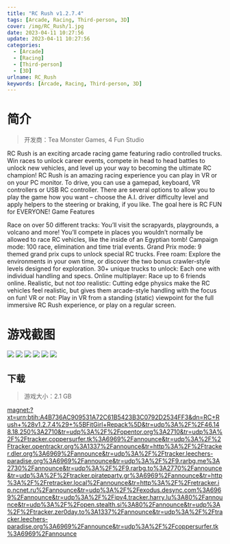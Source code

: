 ```yaml
---
title: "RC Rush v1.2.7.4"
tags: [Arcade, Racing, Third-person, 3D]
cover: /img/RC_Rush/1.jpg
date: 2023-04-11 10:27:56
update: 2023-04-11 10:27:56
categories: 
  - [Arcade]
  - [Racing]
  - [Third-person]
  - [3D]
urlname: RC_Rush
keywords: [Arcade, Racing, Third-person, 3D]
---
```

# 简介

> 开发商：Tea Monster Games, 4 Fun Studio

RC Rush is an exciting arcade racing game featuring radio controlled trucks. Win races to unlock career events, compete in head to head battles to unlock new vehicles, and level up your way to becoming the ultimate RC champion!
RC Rush is an amazing racing experience you can play in VR or on your PC monitor. To drive, you can use a gamepad, keyboard, VR controllers or USB RC controller. There are several options to allow you to play the game how you want – choose the A.I. driver difficulty level and apply helpers to the steering or braking, if you like. The goal here is RC FUN for EVERYONE!
Game Features

Race on over 50 different tracks: You’ll visit the scrapyards, playgrounds, a volcano and more! You’ll compete in places you wouldn’t normally be allowed to race RC vehicles, like the inside of an Egyptian tomb!
Campaign mode: 100 race, elimination and time trial events.
Grand Prix mode: 9 themed grand prix cups to unlock special RC trucks.
Free roam: Explore the environments in your own time, or discover the two bonus crawler-style levels designed for exploration.
30+ unique trucks to unlock: Each one with individual handling and specs.
Online multiplayer: Race up to 6 friends online.
Realistic, but not *too* realistic: Cutting edge physics make the RC vehicles feel realistic, but gives them arcade-style handling with the focus on fun!
VR or not: Play in VR from a standing (static) viewpoint for the full immersive RC Rush experience, or play on a regular screen.

# 游戏截图

![](/img/RC_Rush/2.jpg)
![](/img/RC_Rush/3.jpg)
![](/img/RC_Rush/4.jpg)
![](/img/RC_Rush/5.jpg)
![](/img/RC_Rush/6.jpg)
![](/img/RC_Rush/7.jpg)


## 下载

> 游戏大小：2.1 GB

[magnet:?xt=urn:btih:A4B736AC909531A72C61B5423B3C0792D2534FF3&amp;dn=RC+Rush+%28v1.2.7.4%29+%5BFitGirl+Repack%5D&amp;tr=udp%3A%2F%2F46.148.18.250%3A2710&amp;tr=udp%3A%2F%2Fopentor.org%3A2710&amp;tr=udp%3A%2F%2Ftracker.coppersurfer.tk%3A6969%2Fannounce&amp;tr=udp%3A%2F%2Ftracker.opentrackr.org%3A1337%2Fannounce&amp;tr=http%3A%2F%2Ftracker.dler.org%3A6969%2Fannounce&amp;tr=udp%3A%2F%2Ftracker.leechers-paradise.org%3A6969%2Fannounce&amp;tr=udp%3A%2F%2F9.rarbg.me%3A2730%2Fannounce&amp;tr=udp%3A%2F%2F9.rarbg.to%3A2770%2Fannounce&amp;tr=udp%3A%2F%2Ftracker.pirateparty.gr%3A6969%2Fannounce&amp;tr=http%3A%2F%2Fretracker.local%2Fannounce&amp;tr=http%3A%2F%2Fretracker.ip.ncnet.ru%2Fannounce&amp;tr=udp%3A%2F%2Fexodus.desync.com%3A6969%2Fannounce&amp;tr=udp%3A%2F%2Fipv4.tracker.harry.lu%3A80%2Fannounce&amp;tr=udp%3A%2F%2Fopen.stealth.si%3A80%2Fannounce&amp;tr=udp%3A%2F%2Ftracker.zer0day.to%3A1337%2Fannounce&amp;tr=udp%3A%2F%2Ftracker.leechers-paradise.org%3A6969%2Fannounce&amp;tr=udp%3A%2F%2Fcoppersurfer.tk%3A6969%2Fannounce](magnet:?xt=urn:btih:A4B736AC909531A72C61B5423B3C0792D2534FF3&amp;dn=RC+Rush+%28v1.2.7.4%29+%5BFitGirl+Repack%5D&amp;tr=udp%3A%2F%2F46.148.18.250%3A2710&amp;tr=udp%3A%2F%2Fopentor.org%3A2710&amp;tr=udp%3A%2F%2Ftracker.coppersurfer.tk%3A6969%2Fannounce&amp;tr=udp%3A%2F%2Ftracker.opentrackr.org%3A1337%2Fannounce&amp;tr=http%3A%2F%2Ftracker.dler.org%3A6969%2Fannounce&amp;tr=udp%3A%2F%2Ftracker.leechers-paradise.org%3A6969%2Fannounce&amp;tr=udp%3A%2F%2F9.rarbg.me%3A2730%2Fannounce&amp;tr=udp%3A%2F%2F9.rarbg.to%3A2770%2Fannounce&amp;tr=udp%3A%2F%2Ftracker.pirateparty.gr%3A6969%2Fannounce&amp;tr=http%3A%2F%2Fretracker.local%2Fannounce&amp;tr=http%3A%2F%2Fretracker.ip.ncnet.ru%2Fannounce&amp;tr=udp%3A%2F%2Fexodus.desync.com%3A6969%2Fannounce&amp;tr=udp%3A%2F%2Fipv4.tracker.harry.lu%3A80%2Fannounce&amp;tr=udp%3A%2F%2Fopen.stealth.si%3A80%2Fannounce&amp;tr=udp%3A%2F%2Ftracker.zer0day.to%3A1337%2Fannounce&amp;tr=udp%3A%2F%2Ftracker.leechers-paradise.org%3A6969%2Fannounce&amp;tr=udp%3A%2F%2Fcoppersurfer.tk%3A6969%2Fannounce)